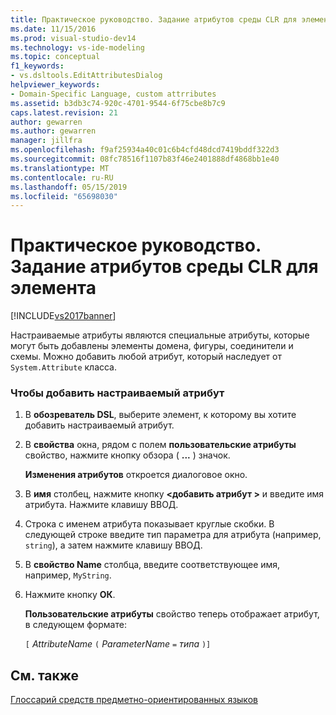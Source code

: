 ```yaml
---
title: Практическое руководство. Задание атрибутов среды CLR для элемента | Документация Майкрософт
ms.date: 11/15/2016
ms.prod: visual-studio-dev14
ms.technology: vs-ide-modeling
ms.topic: conceptual
f1_keywords:
- vs.dsltools.EditAttributesDialog
helpviewer_keywords:
- Domain-Specific Language, custom attrributes
ms.assetid: b3db3c74-920c-4701-9544-6f75cbe8b7c9
caps.latest.revision: 21
author: gewarren
ms.author: gewarren
manager: jillfra
ms.openlocfilehash: f9af25934a40c01c6b4cfd48dcd7419bddf322d3
ms.sourcegitcommit: 08fc78516f1107b83f46e2401888df4868bb1e40
ms.translationtype: MT
ms.contentlocale: ru-RU
ms.lasthandoff: 05/15/2019
ms.locfileid: "65698030"
---
```

# <a name="how-to-set-clr-attributes-on-an-element"></a>Практическое руководство. Задание атрибутов среды CLR для элемента
[!INCLUDE[vs2017banner](../includes/vs2017banner.md)]

Настраиваемые атрибуты являются специальные атрибуты, которые могут быть добавлены элементы домена, фигуры, соединители и схемы. Можно добавить любой атрибут, который наследует от `System.Attribute` класса.  
  
### <a name="to-add-a-custom-attribute"></a>Чтобы добавить настраиваемый атрибут  
  
1. В **обозреватель DSL**, выберите элемент, к которому вы хотите добавить настраиваемый атрибут.  
  
2. В **свойства** окна, рядом с полем **пользовательские атрибуты** свойство, нажмите кнопку обзора ( **...** ) значок.  
  
     **Изменения атрибутов** откроется диалоговое окно.  
  
3. В **имя** столбец, нажмите кнопку  **\<добавить атрибут >** и введите имя атрибута. Нажмите клавишу ВВОД.  
  
4. Строка с именем атрибута показывает круглые скобки. В следующей строке введите тип параметра для атрибута (например, `string`), а затем нажмите клавишу ВВОД.  
  
5. В **свойство Name** столбца, введите соответствующее имя, например, `MyString`.  
  
6. Нажмите кнопку **ОК**.  
  
     **Пользовательские атрибуты** свойство теперь отображает атрибут, в следующем формате:  
  
     `[` *AttributeName* `(` *ParameterName* `=` *типа* `)]`  
  
## <a name="see-also"></a>См. также  
 [Глоссарий средств предметно-ориентированных языков](https://msdn.microsoft.com/ca5e84cb-a315-465c-be24-76aa3df276aa)
